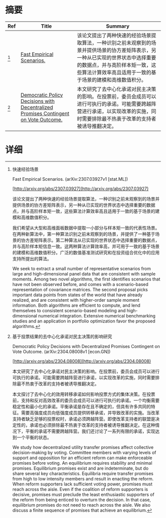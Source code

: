 # 摘要

| Ref | Title | Summary |
| --- | --- | --- |
| [^1] | [Fast Empirical Scenarios.](http://arxiv.org/abs/2307.03927) | 该论文提出了两种快速的经验场景提取算法，一种识别之前未观察到的场景并提供场景的协方差矩阵表示，另一种从已实现的世界状态中选择重要的数据点，并与高阶样本矩一致，这些算法计算效率高且适用于一致的基于场景的建模和高维数值积分。 |
| [^2] | [Democratic Policy Decisions with Decentralized Promises Contingent on Vote Outcome.](http://arxiv.org/abs/2304.08008) | 本文研究了去中心化承诺对民主决策的影响。在投票前，委员会成员可以进行可执行的承诺。可能需要跨越阵营进行承诺，以实现改革的实施，同时需要排除最不热衷于改革的支持者被诱导推翻决定。 |

# 详细

[^1]: 快速经验场景

    Fast Empirical Scenarios. (arXiv:2307.03927v1 [stat.ML])

    [http://arxiv.org/abs/2307.03927](http://arxiv.org/abs/2307.03927)

    该论文提出了两种快速的经验场景提取算法，一种识别之前未观察到的场景并提供场景的协方差矩阵表示，另一种从已实现的世界状态中选择重要的数据点，并与高阶样本矩一致，这些算法计算效率高且适用于一致的基于场景的建模和高维数值积分。

    

    我们希望从大型和高维面板数据中提取一小部分与样本矩一致的代表性场景。在两种新算法中，第一种算法识别之前未观察到的场景，并提供了一种基于场景的协方差矩阵表示。第二种算法从已实现的世界状态中选择重要的数据点，并与高阶样本矩信息一致。这两种算法计算效率高，并可用于一致的基于场景的建模和高维数值积分。广泛的数值基准测试研究和在投资组合优化中的应用支持所提出的算法。

    We seek to extract a small number of representative scenarios from large and high-dimensional panel data that are consistent with sample moments. Among two novel algorithms, the first identifies scenarios that have not been observed before, and comes with a scenario-based representation of covariance matrices. The second proposal picks important data points from states of the world that have already realized, and are consistent with higher-order sample moment information. Both algorithms are efficient to compute, and lend themselves to consistent scenario-based modeling and high-dimensional numerical integration. Extensive numerical benchmarking studies and an application in portfolio optimization favor the proposed algorithms.
    
[^2]: 基于投票结果的去中心化承诺对民主决策的影响研究

    Democratic Policy Decisions with Decentralized Promises Contingent on Vote Outcome. (arXiv:2304.08008v1 [econ.GN])

    [http://arxiv.org/abs/2304.08008](http://arxiv.org/abs/2304.08008)

    本文研究了去中心化承诺对民主决策的影响。在投票前，委员会成员可以进行可执行的承诺。可能需要跨越阵营进行承诺，以实现改革的实施，同时需要排除最不热衷于改革的支持者被诱导推翻决定。

    

    本文探讨了去中心化的效用转移承诺如何影响投票方式的集体决策。在投票前，支持和反对高效改革的委员会成员可以进行可执行的承诺。一个均衡需要稳定性和最小化的承诺。平衡承诺是存在且不确定的，但具有许多共同的特征。需要高强度成员向低强度成员提供转移承诺，并导致改革的实施。当改革支持者缺乏足够的投票权时，承诺必须跨越阵营。即使改革支持者的联盟是决定性的，承诺也必须排除最不热衷于改革的支持者被诱导推翻决定。在这种情况下，平衡的承诺不需要跨越阵营。我们还讨论了一系列有限的承诺，实现达到一个平衡的状态。

    We study how decentralized utility transfer promises affect collective decision-making by voting. Committee members with varying levels of support and opposition for an efficient reform can make enforceable promises before voting. An equilibrium requires stability and minimal promises. Equilibrium promises exist and are indeterminate, but do share several key characteristics. Equilibria require transfer promises from high to low intensity members and result in enacting the reform. When reform supporters lack sufficient voting power, promises must reach across the aisle. Even if the coalition of reform supporters is decisive, promises must preclude the least enthusiastic supporters of the reform from being enticed to overturn the decision. In that case, equilibrium promises do not need to reach across the aisle. We also discuss a finite sequence of promises that achieve an equilibrium.
    

